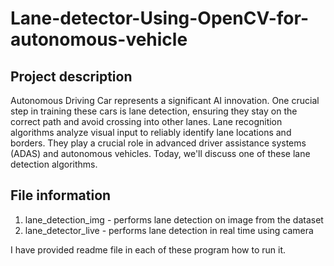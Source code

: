 # Lane-detector-Using-OpenCV-for-autonomous-vehicle
## Project description
Autonomous Driving Car represents a significant AI innovation. One crucial step in training these cars is lane detection, ensuring they stay on the correct path and avoid crossing into other lanes. Lane recognition algorithms analyze visual input to reliably identify lane locations and borders. They play a crucial role in advanced driver assistance systems (ADAS) and autonomous vehicles. Today, we'll discuss one of these lane detection algorithms.

## File information

1. lane_detection_img - performs lane detection on image from the dataset
2. lane_detector_live - performs lane detection in real time using camera

I have provided readme file in each of these program how to run it.
